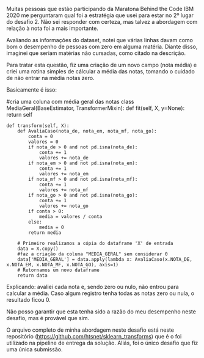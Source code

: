 Muitas pessoas que estão participando da Maratona Behind the Code IBM 2020 me perguntaram qual foi a estratégia que usei para estar no 2º lugar do desafio 2. Não sei responder com certeza, mas talvez a abordagem com relação à nota foi a mais importante.

Avaliando as informações do dataset, notei que várias linhas davam como bom o desempenho de pessoas com zero em alguma matéria. Diante disso, imaginei que seriam matérias não cursadas, como citado na descrição.

Para tratar esta questão, fiz uma criação de um novo campo (nota média) e criei uma rotina simples de cálcular a média das notas, tomando o cuidado de não entrar na média notas zero.

Basicamente é isso:

#cria uma coluna com média geral das notas
class MediaGeral(BaseEstimator, TransformerMixin):
    def fit(self, X, y=None):
        return self

    def transform(self, X):
        def AvaliaCaso(nota_de, nota_em, nota_mf, nota_go):            
            conta = 0
            valores = 0
            if nota_de > 0 and not pd.isna(nota_de):
                conta += 1
                valores += nota_de
            if nota_em > 0 and not pd.isna(nota_em):
                conta += 1
                valores += nota_em
            if nota_mf > 0 and not pd.isna(nota_mf):
                conta += 1
                valores += nota_mf
            if nota_go > 0 and not pd.isna(nota_go):
                conta += 1
                valores += nota_go
            if conta > 0:    
                media = valores / conta
            else:
                media = 0
            return media
        
        # Primeiro realizamos a cópia do dataframe 'X' de entrada
        data = X.copy()
        #faz a criação da coluna "MEDIA_GERAL" sem considerar 0
        data['MEDIA_GERAL'] = data.apply(lambda x: AvaliaCaso(x.NOTA_DE, x.NOTA_EM, x.NOTA_MF, x.NOTA_GO), axis=1)
        # Retornamos um novo dataframe
        return data   
        
        
Explicando: avaliei cada nota e, sendo zero ou nulo, não entrou para calcular a média. Caso algum registro tenha todas as notas zero ou nula, o resultado ficou 0. 

Não posso garantir que esta tenha sido a razão do meu desempenho neste desafio, mas é provável que sim.

O arquivo completo de minha abordagem neste desafio está neste repositório (https://github.com/htsnet/sklearn_transforms) que é o foi utilizado na pipeline de entrega da solução. Aliás, foi o único desafio que fiz uma única submissão.
